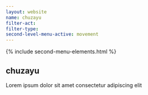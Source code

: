 ```yaml
---
layout: website
name: chuzayu 
filter-act: 
filter-type: 
second-level-menu-active: movement
---
```


{% include second-menu-elements.html %}

<main class="page-content">
  <div class="text-container">
    <h2>chuzayu</h2>
    <p>Lorem ipsum dolor sit amet consectetur adipiscing elit</p>
  </div>
</main>
